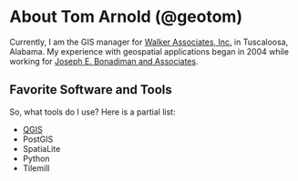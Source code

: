 About Tom Arnold (@geotom)
==========================

Currently, I am the GIS manager for [Walker Associates, Inc.](http://walkercivil.com) in Tuscaloosa, Alabama.  My experience with geospatial applications began in 2004 while working for [Joseph E. Bonadiman and Associates](hhtp://www.bonadiman.com).

Favorite Software and Tools
---------------------------
So, what tools do I use?  Here is a partial list:
* [QGIS](http://www.qgis.org/en/site/) 
* PostGIS
* SpatiaLite
* Python
* Tilemill

